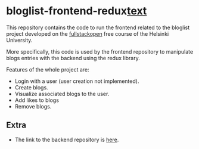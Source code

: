 # bloglist-frontend-redux[text](../bloglist-frontend-query/.gitignore)

This repository contains the code to run the frontend related to the bloglist project developed on the [fullstackopen](https://fullstackopen.com/en/) free course of the Helsinki University.

More specifically, this code is used by the frontend repository to manipulate blogs entries with the backend using the redux library.

Features of the whole project are:

- Login with a user (user creation not implemented).
- Create blogs.
- Visualize associated blogs to the user.
- Add likes to blogs
- Remove blogs.

## Extra

- The link to the backend repository is [here](https://github.com/AlejandroGorgues/bloglist-backend).
